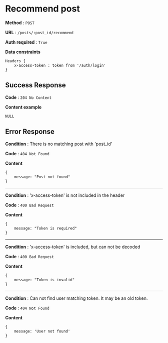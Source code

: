 # Recommend post

**Method** : `POST`

**URL** : `/posts/:post_id/recommend`

**Auth required** : `True`

**Data constraints** 
```
Headers {
    x-access-token : token from '/auth/login'
}
```

## Success Response

**Code** : `204 No Content`

**Content example**
```
NULL
```

## Error Response

**Condition** : There is no matching post with 'post_id'

**Code** : `404 Not Found`

**Content**

```
{
    message: "Post not found"
}
```

***

**Condition** : 'x-access-token' is not included in the header

**Code** : `400 Bad Request`

**Content**
```
{
    message: "Token is required"
}
```

***

**Condition** : 'x-access-token' is included, but can not be decoded

**Code** : `400 Bad Request`

**Content**
```
{
    message: "Token is invalid"
}
```

***

**Condition** : Can not find user matching token. It may be an old token.

**Code** : `404 Not Found`

**Content**
```
{
    message: 'User not found'
}
```